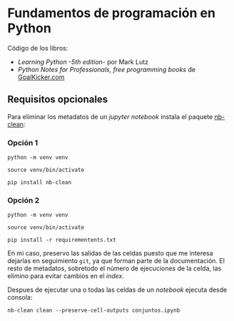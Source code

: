 Fundamentos de programación en Python
=====================================

Código de los libros:

- _Learning Python -5th edition-_ por Mark Lutz 
- _Python Notes for Professionals, free programming books_ de [GoalKicker.com](https://goalkicker.com/)

## Requisitos opcionales

Para eliminar los metadatos de un _jupyter notebook_ instala el paquete [nb-clean](https://pypi.org/project/nb-clean/):

### Opción 1

`python -m venv venv`

`source venv/bin/activate`

`pip install nb-clean`

### Opción 2

`python -m venv venv`

`source venv/bin/activate`

`pip install -r requirementents.txt`


En mi caso, preservo las salidas de las celdas puesto que me interesa dejarlas en seguimiento `git`, ya que forman parte de la documentación. El resto de metadatos, sobretodo el número de ejecuciones de la celda, las elimino para evitar cambios en el _index_.

Despues de ejecutar una o todas las celdas de un _notebook_ ejecuta desde consola:

`nb-clean clean --preserve-cell-outputs conjuntos.ipynb`
